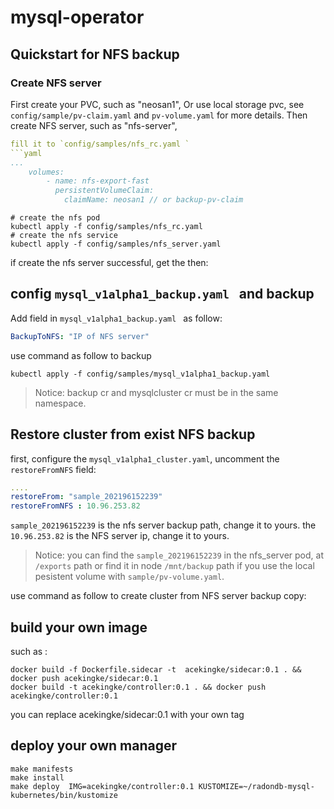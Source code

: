 # mysql-operator

## Quickstart for  NFS backup
### Create NFS server
First create your PVC, such as "neosan1", 
Or use local storage pvc, see `config/sample/pv-claim.yaml`
and `pv-volume.yaml` for more details.
Then create NFS server, such as "nfs-server",
```yaml
fill it to `config/samples/nfs_rc.yaml ` 
```yaml
...
    volumes:
        - name: nfs-export-fast
          persistentVolumeClaim:
            claimName: neosan1 // or backup-pv-claim
```
 ```shell
# create the nfs pod
kubectl apply -f config/samples/nfs_rc.yaml 
# create the nfs service
kubectl apply -f config/samples/nfs_server.yaml 
 ```
if create the nfs server successful, get the then:

## config `mysql_v1alpha1_backup.yaml ` and backup
Add field in `mysql_v1alpha1_backup.yaml ` as follow:
```yaml
BackupToNFS: "IP of NFS server"
```
use command as follow to backup
```shell
kubectl apply -f config/samples/mysql_v1alpha1_backup.yaml
```
>  Notice: backup cr and mysqlcluster cr must be in the same namespace.
 ## Restore cluster from exist NFS backup
 first, configure the `mysql_v1alpha1_cluster.yaml`, uncomment the `restoreFromNFS` field:
 ```yaml
 ....
 restoreFrom: "sample_202196152239"
 restoreFromNFS : 10.96.253.82
 ```
 `sample_202196152239` is the nfs server backup path, change it to yours.
 the `10.96.253.82` is the NFS server ip, change it to yours.
 
 > Notice: you can find the `sample_202196152239` in the nfs_server pod, at `/exports` path
 or  find it in node `/mnt/backup` path if you use the local pesistent volume with `sample/pv-volume.yaml`.

 use command as follow to create cluster from NFS server backup copy:

 ## build your own image
 such as :
 ```
 docker build -f Dockerfile.sidecar -t  acekingke/sidecar:0.1 . && docker push acekingke/sidecar:0.1
 docker build -t acekingke/controller:0.1 . && docker push acekingke/controller:0.1
 ```
 you can replace acekingke/sidecar:0.1 with your own tag

 ## deploy your own manager
```shell
make manifests
make install 
make deploy  IMG=acekingke/controller:0.1 KUSTOMIZE=~/radondb-mysql-kubernetes/bin/kustomize 
```
